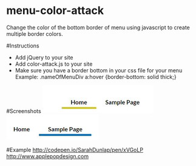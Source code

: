 # menu-color-attack
Change the color of the bottom border of menu using javascript to create multiple border colors. 

#Instructions
- Add jQuery to your site <script src="https://ajax.googleapis.com/ajax/libs/jquery/1.12.0/jquery.min.js"></script>
- Add color-attack.js to your site
- Make sure you have a border bottom in your css file for your menu Example: .nameOfMenuDiv a:hover {border-bottom: solid thick;}

#Screenshots
![menu color attach screenshot 1](https://github.com/SarahDunlap/menu-color-attack/blob/master/image1.JPG)
![menu color attach screenshot 2](https://github.com/SarahDunlap/menu-color-attack/blob/master/image2.JPG)

#Example
http://codepen.io/SarahDunlap/pen/xVGoLP
http://www.applepopdesign.com

